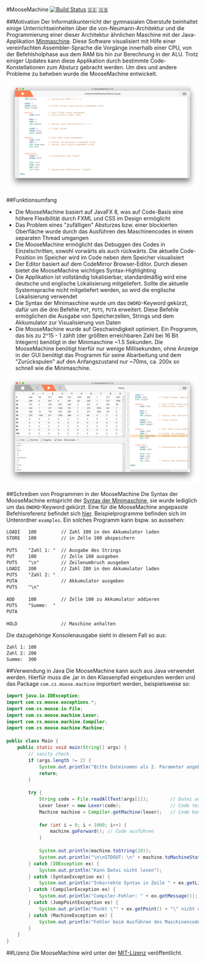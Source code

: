 #MooseMachine [![Build Status](https://travis-ci.org/michaelneu/MooseMachine.svg?branch=master)](https://travis-ci.org/michaelneu/MooseMachine) [:de:](README-de.md) [:gb:](README.md)

##Motivation
Der Informatikunterricht der gymnasialen Oberstufe beinhaltet einige Unterrichtseinheiten über die von-Neumann-Architektur und die Programmierung einer dieser Architektur ähnlichen Maschine mit der Java-Applikation [Minmaschine](http://schule.awiedemann.de/minimaschine.html). Diese Software visualisiert mit Hilfe einer vereinfachten Assembler-Sprache die Vorgänge innerhalb einer CPU, von der Befehlsholphase aus dem RAM bis hin zur Berechnung in der ALU. Trotz einiger Updates kann diese Applikation durch bestimmte Code-Konstellationen zum Absturz gebracht werden. Um dies und andere Probleme zu beheben wurde die MooseMachine entwickelt. 

[![Screenshot des Editors](readme/editor.png)](readme/editor.png)

##Funktionsumfang
- Die MooseMachine basiert auf JavaFX 8, was auf Code-Basis eine höhere Flexibilität durch FXML und CSS im Design ermöglicht
- Das Problem eines "zufälligen" Absturzes bzw. einer blockierten Oberfläche wurde durch das Ausführen des Maschinencodes in einem separaten Thread umgangen
- Die MooseMachine ermöglicht das Debuggen des Codes in Einzelschritten, sowohl vorwärts als auch rückwärts. Die aktuelle Code-Position im Speicher wird im Code neben dem Speicher visualisiert
- Der Editor basiert auf dem CodeMirror Browser-Editor. Durch diesen bietet die MooseMachine wichtiges Syntax-Highlighting
- Die Applikation ist vollständig lokalisierbar, standardmäßig wird eine deutsche und englische Lokalisierung mitgeliefert. Sollte die aktuelle Systemsprache nicht mitgeliefert werden, so wird die englische Lokalisierung verwendet
- Die Syntax der Minimaschine wurde um das `DWORD`-Keyword gekürzt, dafür um die drei Befehle `PUT`, `PUTS`, `PUTA` erweitert. Diese Befehle ermöglichen die Ausgabe von Speicherzellen, Strings und dem Akkumulator zur Visualisierung von Daten
- Die MooseMachine wurde auf Geschwindigkeit optimiert. Ein Programm, das bis zu 2^15 - 1 zählt (der größten erreichbaren Zahl bei 16 Bit Integern) benötigt in der Minimaschine ~1.5 Sekunden. Die MooseMachine benötigt hierfür nur wenige Millisekunden, ohne Anzeige in der GUI benötigt das Programm für seine Abarbeitung und dem "Zurückspulen" auf den Anfangszustand nur ~70ms, ca. 200x so schnell wie die Minimaschine. 

[![Screenshot des Debuggers](readme/debug.png)](readme/debug.png)

##Schreiben von Programmen in der MooseMachine
Die Syntax der MooseMachine entspricht der [Syntax der Minimaschine](http://schule.awiedemann.de/manualmini/index.html), sie wurde lediglich um das `DWORD`-Keyword gekürzt. Eine für die MooseMachine angepasste Befehlsreferenz befindet sich [hier](readme/COMMANDS.md). Beispielprogramme befinden sich im Unterordner `examples`. Ein solches Programm kann bspw. so aussehen: 

```
LOADI 	100 		// Zahl 100 in den Akkumulator laden
STORE 	100			// in Zelle 100 abspeichern

PUTS	"Zahl 1: "	// Ausgabe des Strings
PUT		100			// Zelle 100 ausgeben
PUTS	"\n"		// Zeilenumbruch ausgeben
LOADI 	200			// Zahl 200 in den Akkumulator laden
PUTS	"Zahl 2: "	
PUTA				// Akkumulator ausgeben
PUTS	"\n"

ADD		100			// Zelle 100 zu Akkumulator addieren
PUTS	"Summe:  "		
PUTA

HOLD				// Maschine anhalten
```
Die dazugehörige Konsolenausgabe sieht in diesem Fall so aus: 
```
Zahl 1: 100
Zahl 2: 200
Summe:  300
```

##Verwendung in Java
Die MooseMachine kann auch aus Java verwendet werden. Hierfür muss die .jar in den Klassenpfad eingebunden werden und das Package `com.cs.moose.machine` importiert werden, beispielsweise so: 

```java
import java.io.IOException;
import com.cs.moose.exceptions.*;
import com.cs.moose.io.File;
import com.cs.moose.machine.Lexer;
import com.cs.moose.machine.Compiler;
import com.cs.moose.machine.Machine;

public class Main {
    public static void main(String[] args) {
        // sanity check
        if (args.length != 2) {
            System.out.println("Bitte Dateinamen als 2. Parameter angeben");
            return;
        }

        try {
	        String code = File.readAllText(args[1]);        // Datei aus Aufrufparameter
	        Lexer lexer = new Lexer(code);                  // Code testen
	        Machine machine = Compiler.getMachine(lexer);   // Code kompilieren
	
	        for (int i = 0; i < 1000; i++) {
	            machine.goForward(); // Code ausführen
	        }
	        
	        System.out.println(machine.toString(20));                                    // die ersten 200 Speicherzellen ausgeben
	        System.out.println("\n\nSTDOUT: \n" + machine.toMachineState().getStdout()); // den Standard-Output ausgeben
        } catch (IOException ex) {
            System.out.println("Kann Datei nicht lesen");
        } catch (SyntaxException ex) {
            System.out.println("Inkorrekte Syntax in Zeile " + ex.getLine());
        } catch (CompilerException ex) {
            System.out.println("Compiler-Fehler: " + ex.getMessage());
        } catch (JumpPointException ex) {
            System.out.println("Punkt \"" + ex.getPoint() + "\" nicht definiert");
        } catch (MachineException ex) {
            System.out.println("Fehler beim Ausführen des Maschinencodes: " + ex.getMessage());
        }
    }
}
```


##Lizenz
Die MooseMachine wird unter der [MIT-Lizenz](LICENSE.txt) veröffentlicht. 